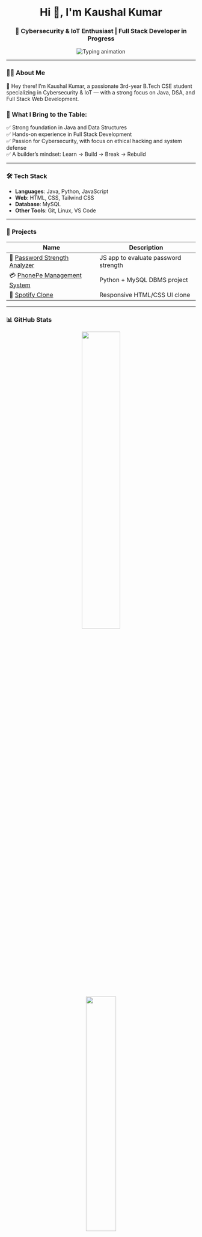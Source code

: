 <h1 align="center">Hi 👋, I'm Kaushal Kumar</h1>
<h3 align="center">🚀 Cybersecurity & IoT Enthusiast | Full Stack Developer in Progress</h3>

<p align="center">
  <img src="https://readme-typing-svg.demolab.com?font=Fira+Code&pause=1000&center=true&vCenter=true&color=00FFFF&width=440&lines=Passionate+Cybersecurity+Learner;" alt="Typing animation" />
</p>

---

### 👨‍💻 About Me

👋 Hey there! I’m Kaushal Kumar, a passionate 3rd-year B.Tech CSE student specializing in Cybersecurity & IoT — with a strong focus on Java, DSA, and Full Stack Web Development.<br>

### 🧠 What I Bring to the Table:
✅ Strong foundation in Java and Data Structures<br>
✅ Hands-on experience in Full Stack Development<br>
✅ Passion for Cybersecurity, with focus on ethical hacking and system defense<br>
✅ A builder’s mindset: Learn → Build → Break → Rebuild<br>

---

### 🛠️ Tech Stack
- **Languages**: Java, Python, JavaScript  
- **Web**: HTML, CSS, Tailwind CSS  
- **Database**: MySQL  
- **Other Tools**: Git, Linux, VS Code  

---

### 📂 Projects

| Name | Description |
|------|-------------|
| 🔐 [Password Strength Analyzer](https://github.com/Kaushalkumar012/Password-Strength-Checker) | JS app to evaluate password strength |
| 💳 [PhonePe Management System](https://github.com/Kaushalkumar012/PhonePe-Management-System) | Python + MySQL DBMS project |
| 🎵 [Spotify Clone](https://github.com/Kaushalkumar012/SPOTIFY_CLONE) | Responsive HTML/CSS UI clone |

---

### 📊 GitHub Stats

<p align="center">
  <img src="https://github-readme-stats.vercel.app/api?username=Kaushalkumar012&show_icons=true&theme=tokyonight&hide_border=true" width="45%" />

</p>

<p align="center">
  <img src="https://github-readme-stats.vercel.app/api/top-langs/?username=Kaushalkumar012&layout=compact&theme=tokyonight&hide_border=true" width="40%" />
</p>

<p align="center">
  <img src="https://streak-stats.demolab.com?user=Kaushalkumar012&theme=tokyonight&hide_border=true" width="47%" </p>



---

🚨 Possible Issues & Fixes

1. 🔒 GitHub blocks insecure image links

If you’re viewing your profile from the GitHub mobile app or mobile browser, external images (like from demolab.com) sometimes won’t load due to security or CORS policy.

✅ Try this first:

Open your GitHub profile README in a desktop browser (like Chrome).

Visit this link directly in a browser:
👉 https://streak-stats.demolab.com?user=Kaushalkumar012&theme=tokyonight&hide_border=true



---

2. 🌐 The stats server is temporarily down

The streak-stats service occasionally goes down. To confirm:

Go to this live example:
👉 https://streak-stats.demolab.com/?user=DenverCoder1

If that also doesn't load, it's a server issue. You can:

Wait and try again in a few hours.

Use GitHub Activity Stats as a temporary replacement.




---

✅ Temporary Fix Using GitHub Stats (No Streak)

Until the streak-stats site is stable, here’s a working alternative you can use now:

<p align="center">
  <img src="https://github-readme-stats.vercel.app/api?username=Kaushalkumar012&show_icons=true&theme=tokyonight&hide_border=true" alt="GitHub Stats" />
</p>

It shows your:

total commits,

stars,

forks,

and contributions graph (no streak line, though).



---

📌 If You Want GitHub Contribution Graph (as an image)

Try:

<p align="center">
  <img src="https://github.com/Kaushalkumar012/github-contribution-grid-snake.svg" alt="snake gif" />
</p>

But first you’ll need to set that up via a Git




### 📈 Contribution Graph

<p align="center">
  <img src="https://github-readme-activity-graph.vercel.app/graph?username=Kaushalkumar012&theme=react-dark&hide_border=true" alt="Contribution graph" />
</p>

---

### 🏆 GitHub Trophies

<p align="center">
  <img src="https://github-profile-trophy.vercel.app/?username=Kaushalkumar012&theme=discord&no-frame=true&row=1&margin-w=15" alt="GitHub Trophies" />
</p>
---


### 📬 Connect With Me

<p align="center">
  <a href="mailto:kaushalkumar00200@gmail.com"><img src="https://img.shields.io/badge/Email-D14836?style=for-the-badge&logo=gmail&logoColor=white"/></a>
  <a href="https://www.linkedin.com/in/kaushal00200"><img src="https://img.shields.io/badge/LinkedIn-0077B5?style=for-the-badge&logo=linkedin&logoColor=white"/></a>
  <a href="https://x.com/Kaushal00200"><img src="https://img.shields.io/badge/Twitter-1DA1F2?style=for-the-badge&logo=twitter&logoColor=white"/></a>
<a href="https://instagram.com/kaushalkumar00200"> <img src="https://img.shields.io/badge/Instagram-E4405F?style=for-the-badge&logo=instagram&logoColor=white"/></a>

  </a>
</p>

---

### ✨ Fun Fact

> 🧩 Cybersecurity isn’t just a field — it’s a puzzle waiting to be solved.

<p align="center">
  <img src="https://media.giphy.com/media/Lny6Rw04nsOOc/giphy.gif" width="300" />
</p>


